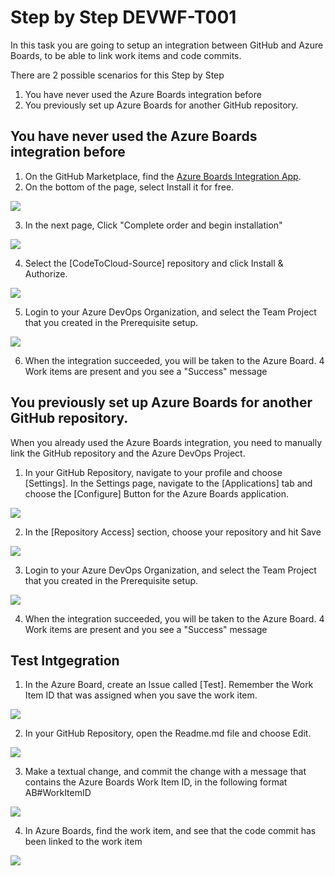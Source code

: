 # Step by Step DEVWF-T001
In this task you are going to setup an integration between GitHub and Azure Boards, to be able to link work items and code commits.

There are 2 possible scenarios for this Step by Step
1. You have never used the Azure Boards integration before
2. You previously set up Azure Boards for another GitHub repository.

## You have never used the Azure Boards integration before
1. On the GitHub Marketplace, find the [Azure Boards Integration App](https://github.com/marketplace/azure-boards). 
2. On the bottom of the page, select Install it for free.   

![](images/newABIntegration.png)

3. In the next page, Click "Complete order and begin installation"

![](images/CompleteOrder.png)

4. Select the [CodeToCloud-Source] repository and click Install & Authorize.

![](images/ABSelectrepo.png)

5. Login to your Azure DevOps Organization, and select the Team Project that you created in the Prerequisite setup.

![](images/2020-10-05-11-24-19.png)

6. When the integration succeeded, you will be taken to the Azure Board. 4 Work items are present and you see a "Success" message

## You previously set up Azure Boards for another GitHub repository.
When you already used the Azure Boards integration, you need to manually link the GitHub repository and the Azure DevOps Project.

1. In your GitHub Repository, navigate to your profile and choose [Settings]. In the Settings page, navigate to the [Applications] tab and choose the [Configure] Button for the Azure Boards application.

![](images/2020-10-05-11-42-34.png)

2. In the [Repository Access] section, choose your repository and hit Save

![](images/2020-10-05-11-43-21.png)

3. Login to your Azure DevOps Organization, and select the Team Project that you created in the Prerequisite setup.

![](images/2020-10-05-11-24-19.png)

4. When the integration succeeded, you will be taken to the Azure Board. 4 Work items are present and you see a "Success" message

## Test Intgegration
1. In the Azure Board, create an Issue called [Test]. Remember the Work Item ID that was assigned when you save the work item.

![](images/2020-10-05-11-28-12.png)

2. In your GitHub Repository, open the Readme.md file and choose Edit.

![](images/2020-10-05-11-30-12.png)

3. Make a textual change, and commit the change with a message that contains the Azure Boards Work Item ID, in the following format AB#WorkItemID

![](images/2020-10-05-11-32-09.png)

4. In Azure Boards, find the work item, and see that the code commit has been linked to the work item

![](images/2020-10-05-11-33-26.png)


